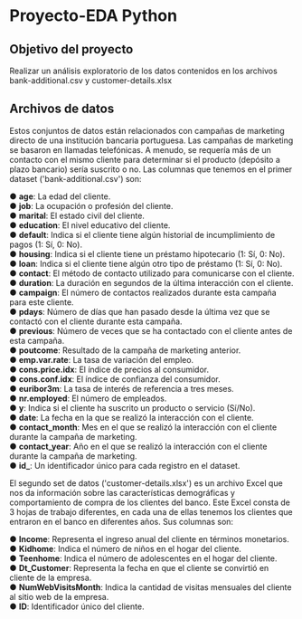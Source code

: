 # Proyecto-EDA Python
## Objetivo del proyecto
Realizar un análisis exploratorio de los datos contenidos en los archivos bank-additional.csv y customer-details.xlsx

## Archivos de datos
Estos conjuntos de datos están relacionados con campañas de marketing directo de una institución bancaria portuguesa. Las campañas de marketing se basaron en llamadas telefónicas. A menudo, se requería más de un contacto con el mismo cliente para determinar si el producto (depósito a plazo bancario) sería suscrito o no. Las columnas que tenemos en el primer dataset ('bank-additional.csv') son:  

●	**age**: La edad del cliente.  
●	**job**: La ocupación o profesión del cliente.  
●	**marital**: El estado civil del cliente.  
●	**education**: El nivel educativo del cliente.  
●	**default**: Indica si el cliente tiene algún historial de incumplimiento de pagos (1: Sí, 0: No).  
●	**housing**: Indica si el cliente tiene un préstamo hipotecario (1: Sí, 0: No).  
●	**loan**: Indica si el cliente tiene algún otro tipo de préstamo (1: Sí, 0: No).  
●	**contact**: El método de contacto utilizado para comunicarse con el cliente.  
●	**duration**: La duración en segundos de la última interacción con el cliente.  
●	**campaign**: El número de contactos realizados durante esta campaña para este cliente.  
●	**pdays**: Número de días que han pasado desde la última vez que se contactó con el cliente durante esta campaña.  
●	**previous**: Número de veces que se ha contactado con el cliente antes de esta campaña.  
●	**poutcome**: Resultado de la campaña de marketing anterior.  
●	**emp.var.rate**: La tasa de variación del empleo.  
●	**cons.price.idx**: El índice de precios al consumidor.  
●	**cons.conf.idx**: El índice de confianza del consumidor.  
●	**euribor3m**: La tasa de interés de referencia a tres meses.  
●	**nr.employed**: El número de empleados.  
●	**y**: Indica si el cliente ha suscrito un producto o servicio (Sí/No).  
●	**date**: La fecha en la que se realizó la interacción con el cliente.  
●	**contact_month**: Mes en el que se realizó la interacción con el cliente durante la campaña de marketing.  
●	**contact_year**: Año en el que se realizó la interacción con el cliente durante la campaña de marketing.  
●	**id_**: Un identificador único para cada registro en el dataset.  

El segundo set de datos ('customer-details.xlsx') es un archivo Excel que nos da información sobre las características demográficas y comportamiento de compra de los clientes del banco. Este Excel consta de 3 hojas de trabajo diferentes, en cada una de ellas tenemos los clientes que entraron en el banco en diferentes años. Sus columnas son:  

●	**Income**: Representa el ingreso anual del cliente en términos monetarios.  
●	**Kidhome**: Indica el número de niños en el hogar del cliente.  
●	**Teenhome**: Indica el número de adolescentes en el hogar del cliente.  
●	**Dt_Customer**: Representa la fecha en que el cliente se convirtió en cliente de la empresa.  
●	**NumWebVisitsMonth**: Indica la cantidad de visitas mensuales del cliente al sitio web de la empresa.  
●	**ID**: Identificador único del cliente.  

